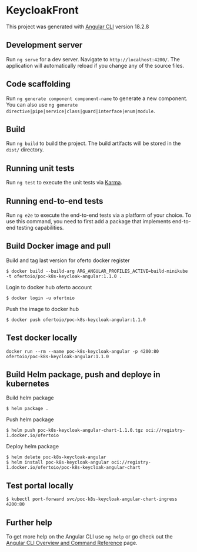 # KeycloakFront

This project was generated with [Angular CLI](https://github.com/angular/angular-cli) version 18.2.8

## Development server

Run `ng serve` for a dev server. Navigate to `http://localhost:4200/`. The application will automatically reload if you change any of the source files.

## Code scaffolding

Run `ng generate component component-name` to generate a new component. You can also use `ng generate directive|pipe|service|class|guard|interface|enum|module`.

## Build

Run `ng build` to build the project. The build artifacts will be stored in the `dist/` directory.

## Running unit tests

Run `ng test` to execute the unit tests via [Karma](https://karma-runner.github.io).

## Running end-to-end tests

Run `ng e2e` to execute the end-to-end tests via a platform of your choice. To use this command, you need to first add a package that implements end-to-end testing capabilities.

## Build Docker image and pull
Build and tag last version for oferto docker register
```
$ docker build --build-arg ARG_ANGULAR_PROFILES_ACTIVE=build-minikube -t ofertoio/poc-k8s-keycloak-angular:1.1.0 .
```

Login to docker hub oferto account
```
$ docker login -u ofertoio
```

Push the image to docker hub
```
$ docker push ofertoio/poc-k8s-keycloak-angular:1.1.0
```

## Test docker locally
```
docker run --rm --name poc-k8s-keycloak-angular -p 4200:80 ofertoio/poc-k8s-keycloak-angular:1.1.0
```

## Build Helm package, push and deploye in kubernetes
Build helm package
```
$ helm package .
```

Push helm package
```
$ helm push poc-k8s-keycloak-angular-chart-1.1.0.tgz oci://registry-1.docker.io/ofertoio
```

Deploy helm package
```
$ helm delete poc-k8s-keycloak-angular
$ helm install poc-k8s-keycloak-angular oci://registry-1.docker.io/ofertoio/poc-k8s-keycloak-angular-chart
```
## Test portal locally
```
$ kubectl port-forward svc/poc-k8s-keycloak-angular-chart-ingress 4200:80
```

## Further help

To get more help on the Angular CLI use `ng help` or go check out the [Angular CLI Overview and Command Reference](https://angular.dev/tools/cli) page. 
